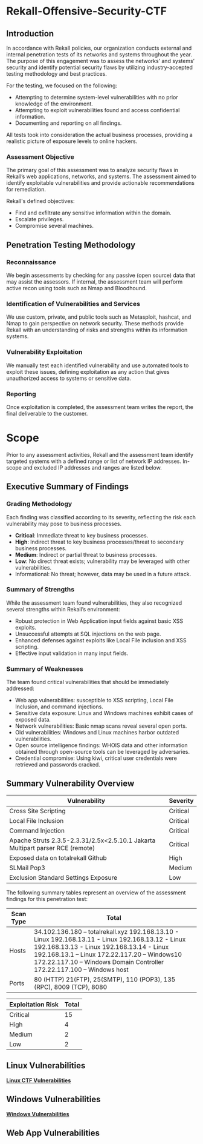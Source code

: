 # Rekall-Offensive-Security-CTF

## Introduction

In accordance with Rekall policies, our organization conducts external and internal penetration tests of its networks and systems throughout the year. The purpose of this engagement was to assess the networks’ and systems’ security and identify potential security flaws by utilizing industry-accepted testing methodology and best practices.

For the testing, we focused on the following:

- Attempting to determine system-level vulnerabilities with no prior knowledge of the environment.
- Attempting to exploit vulnerabilities found and access confidential information.
- Documenting and reporting on all findings.

All tests took into consideration the actual business processes, providing a realistic picture of exposure levels to online hackers.

### Assessment Objective

The primary goal of this assessment was to analyze security flaws in Rekall’s web applications, networks, and systems. The assessment aimed to identify exploitable vulnerabilities and provide actionable recommendations for remediation.

Rekall's defined objectives:
- Find and exfiltrate any sensitive information within the domain.
- Escalate privileges.
- Compromise several machines.

## Penetration Testing Methodology

### Reconnaissance

We begin assessments by checking for any passive (open source) data that may assist the assessors. If internal, the assessment team will perform active recon using tools such as Nmap and Bloodhound.

### Identification of Vulnerabilities and Services

We use custom, private, and public tools such as Metasploit, hashcat, and Nmap to gain perspective on network security. These methods provide Rekall with an understanding of risks and strengths within its information systems.

### Vulnerability Exploitation

We manually test each identified vulnerability and use automated tools to exploit these issues, defining exploitation as any action that gives unauthorized access to systems or sensitive data.

### Reporting

Once exploitation is completed, the assessment team writes the report, the final deliverable to the customer.

# Scope

Prior to any assessment activities, Rekall and the assessment team identify targeted systems with a defined range or list of network IP addresses. In-scope and excluded IP addresses and ranges are listed below.

## Executive Summary of Findings

### Grading Methodology

Each finding was classified according to its severity, reflecting the risk each vulnerability may pose to business processes.

- **Critical**: Immediate threat to key business processes.
- **High**: Indirect threat to key business processes/threat to secondary business processes.
- **Medium**: Indirect or partial threat to business processes.
- **Low**: No direct threat exists; vulnerability may be leveraged with other vulnerabilities.
- Informational: No threat; however, data may be used in a future attack.

### Summary of Strengths

While the assessment team found vulnerabilities, they also recognized several strengths within Rekall’s environment:

- Robust protection in Web Application input fields against basic XSS exploits.
- Unsuccessful attempts at SQL injections on the web page.
- Enhanced defenses against exploits like Local File inclusion and XSS scripting.
- Effective input validation in many input fields.

### Summary of Weaknesses

The team found critical vulnerabilities that should be immediately addressed:

- Web app vulnerabilities: susceptible to XSS scripting, Local File Inclusion, and command injections.
- Sensitive data exposure: Linux and Windows machines exhibit cases of exposed data.
- Network vulnerabilities: Basic nmap scans reveal several open ports.
- Old vulnerabilities: Windows and Linux machines harbor outdated vulnerabilities.
- Open source intelligence findings: WHOIS data and other information obtained through open-source tools can be leveraged by adversaries.
- Credential compromise: Using kiwi, critical user credentials were retrieved and passwords cracked.

## Summary Vulnerability Overview

| Vulnerability                                          | Severity  |
| ------------------------------------------------------ | --------- |
| Cross Site Scripting                                   | Critical  |
| Local File Inclusion                                   | Critical  |
| Command Injection                                      | Critical  |
| Apache Struts 2.3.5-2.3.31/2.5x<2.5.10.1 Jakarta Multipart parser RCE (remote) | Critical  |
| Exposed data on totalrekall Github                      | High      |
| SLMail Pop3                                             | Medium    |
| Exclusion Standard Settings Exposure                    | Low      |

The following summary tables represent an overview of the assessment findings for this penetration test:

| Scan Type         | Total                                                                                                                                                   |
| ----------------- | ------------------------------------------------------------------------------------------------------------------------------------------------------- |
| Hosts             | 34.102.136.180 – totalrekall.xyz 192.168.13.10 - Linux 192.168.13.11 - Linux 192.168.13.12 - Linux 192.168.13.13 - Linux 192.168.13.14 - Linux 192.168.13.1 – Linux 172.22.117.20 – Windows10 172.22.117.10 – Windows Domain Controller 172.22.117.100 – Windows host |
| Ports             | 80 (HTTP) 21(FTP), 25(SMTP), 110 (POP3), 135 (RPC), 8009 (TCP), 8080                                                                                    |

| Exploitation Risk | Total |
| ------------------ | ----- |
| Critical           | 15    |
| High               | 4     |
| Medium             | 2     |
| Low                | 2     |


## Linux Vulnerabilities 
**[Linux CTF Vulnerabilities](https://github.com/LurenLeon/Rekall-Offensive-Security-CTF/blob/main/Linux/CTF%20Day%202_%20Linux/CTF%20Day%202_%20Linux.md)**

## Windows Vulnerabilities
**[Windows Vulnerabilities]([https://github.com/LurenLeon/Rekall-Offensive-Security-CTF/blob/main/Windows/CTF%20Day%203_%20Windows%20Servers/CTF%20Day%203.md](https://github.com/LurenLeon/Rekall-Offensive-Security-CTF/blob/main/Windows/CTF%20Day%203_%20Windows%20Servers/CTF%20Day%203_%20Windows%20Servers.md)https://github.com/LurenLeon/Rekall-Offensive-Security-CTF/blob/main/Windows/CTF%20Day%203_%20Windows%20Servers/CTF%20Day%203_%20Windows%20Servers.md)**

## Web App Vulnerabilities 

